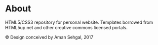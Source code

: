 # About

HTML5/CSS3 repository for personal website.
Templates borrowed from HTML5up.net and other creative commons licensed portals.

© Design conceived by Aman Sehgal, 2017
